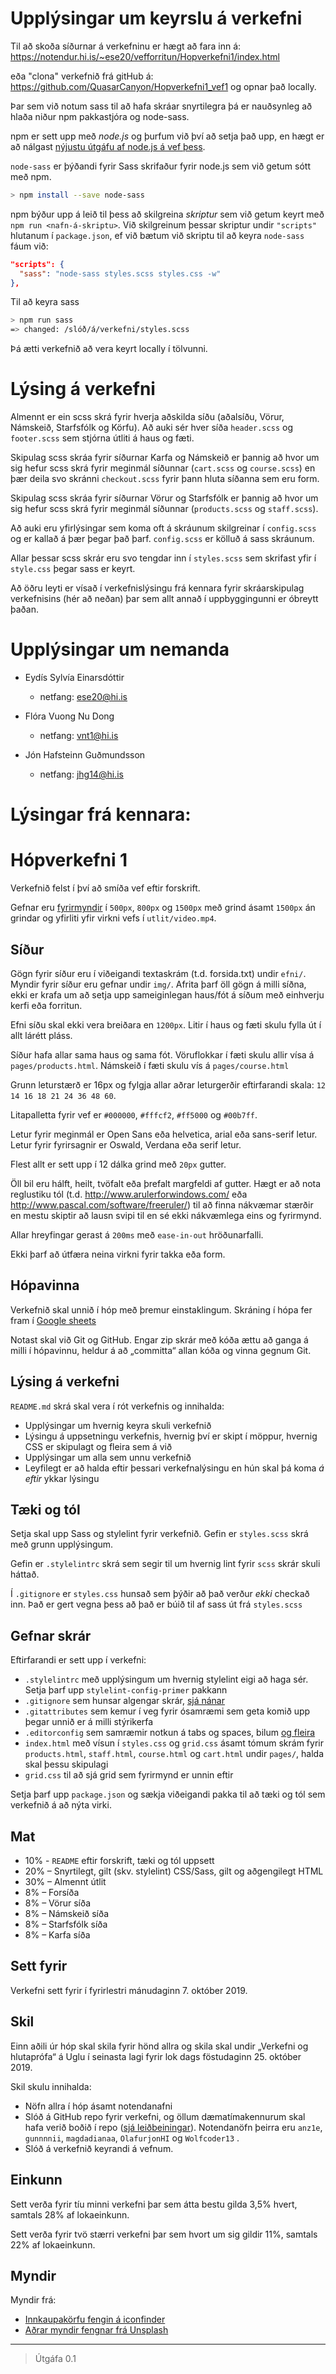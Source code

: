 
# Upplýsingar um keyrslu á verkefni 

Til að skoða síðurnar á verkefninu er hægt að fara inn á: https://notendur.hi.is/~ese20/vefforritun/Hopverkefni1/index.html 

eða "clona" verkefnið frá gitHub á: https://github.com/QuasarCanyon/Hopverkefni1_vef1 og opnar það locally. 

Þar sem við notum sass til að hafa skráar snyrtilegra þá er nauðsynleg að hlaða niður npm pakkastjóra og node-sass. 

npm er sett upp með _node.js_ og þurfum við því að setja það upp, en hægt er að nálgast [nýjustu útgáfu af node.js á vef þess](https://nodejs.org/).

`node-sass` er þýðandi fyrir Sass skrifaður fyrir node.js sem við getum sótt með npm.

```bash
> npm install --save node-sass
```

npm býður upp á leið til þess að skilgreina _skriptur_ sem við getum keyrt með `npm run <nafn-á-skriptu>`. Við skilgreinum þessar skriptur undir `"scripts"` hlutanum í `package.json`, ef við bætum við skriptu til að keyra `node-sass` fáum við:
```json
"scripts": {
  "sass": "node-sass styles.scss styles.css -w"
},
```
Til að keyra sass 

```bash
> npm run sass
=> changed: /slóð/á/verkefni/styles.scss
```

Þá ætti verkefnið að vera keyrt locally í tölvunni. 


# Lýsing á verkefni 

Almennt er ein scss skrá fyrir hverja aðskilda síðu (aðalsíðu, Vörur, Námskeið, Starfsfólk og Körfu). Að auki sér hver síða `header.scss` og `footer.scss` sem stjórna útliti á haus og fæti. 

Skipulag scss skráa fyrir síðurnar Karfa og Námskeið er þannig að hvor um sig hefur scss skrá fyrir meginmál síðunnar (`cart.scss` og `course.scss`) en þær deila svo skránni `checkout.scss` fyrir þann hluta síðanna sem eru form. 

Skipulag scss skráa fyrir síðurnar Vörur og Starfsfólk er þannig að hvor um sig hefur scss skrá fyrir meginmál síðunnar (`products.scss` og `staff.scss`). 

Að auki eru yfirlýsingar sem koma oft á skráunum skilgreinar í `config.scss` og er kallað á þær þegar það þarf. `config.scss` er kölluð á sass skráunum. 

Allar þessar scss skrár eru svo tengdar inn í `styles.scss` sem skrifast yfir í `style.css` þegar sass er keyrt.

Að öðru leyti er vísað í verkefnislýsingu frá kennara fyrir skráarskipulag verkefnisins (hér að neðan) þar sem allt annað í uppbyggingunni er óbreytt þaðan.

# Upplýsingar um nemanda 

* Eydís Sylvía Einarsdóttir 
    * netfang: ese20@hi.is
* Flóra Vuong Nu Dong
    * netfang: vnt1@hi.is 

* Jón Hafsteinn Guðmundsson 
    * netfang: jhg14@hi.is

# Lýsingar frá kennara: 
# Hópverkefni 1

Verkefnið felst í því að smíða vef eftir forskrift.

Gefnar eru [fyrirmyndir](utlit/) í `500px`, `800px` og `1500px` með grind ásamt `1500px` án grindar og yfirliti yfir virkni vefs í `utlit/video.mp4`.

## Síður

Gögn fyrir síður eru í viðeigandi textaskrám (t.d. forsida.txt) undir `efni/`. Myndir fyrir síður eru gefnar undir `img/`. Afrita þarf öll gögn á milli síðna, ekki er krafa um að setja upp sameiginlegan haus/fót á síðum með einhverju kerfi eða forritun.

Efni síðu skal ekki vera breiðara en `1200px`. Litir í haus og fæti skulu fylla út í allt lárétt pláss.

Síður hafa allar sama haus og sama fót. Vöruflokkar í fæti skulu allir vísa á `pages/products.html`. Námskeið í fæti skulu vís á `pages/course.html`

Grunn leturstærð er 16px og fylgja allar aðrar leturgerðir eftirfarandi skala: `12 14 16 18 21 24 36 48 60`.

Litapalletta fyrir vef er `#000000`, `#fffcf2`, `#ff5000` og `#00b7ff`.

Letur fyrir meginmál er Open Sans eða helvetica, arial eða sans-serif letur.
Letur fyrir fyrirsagnir er Oswald, Verdana eða serif letur.

Flest allt er sett upp í 12 dálka grind með `20px` gutter.

Öll bil eru hálft, heilt, tvöfalt eða þrefalt margfeldi af gutter. Hægt er að nota reglustiku tól (t.d. http://www.arulerforwindows.com/ eða http://www.pascal.com/software/freeruler/) til að finna nákvæmar stærðir en mestu skiptir að lausn svipi til en sé ekki nákvæmlega eins og fyrirmynd.

Allar hreyfingar gerast á `200ms` með `ease-in-out` hröðunarfalli.

Ekki þarf að útfæra neina virkni fyrir takka eða form.

## Hópavinna

Verkefnið skal unnið í hóp með þremur einstaklingum. Skráning í hópa fer fram í [Google sheets](https://docs.google.com/spreadsheets/d/1GwC9OvnpGHIkuX7ArRG7UQ-JV74b_pomegGXOWF1od0/edit?usp=sharing)

Notast skal við Git og GitHub. Engar zip skrár með kóða ættu að ganga á milli í hópavinnu, heldur á að „committa“ allan kóða og vinna gegnum Git.

## Lýsing á verkefni

`README.md` skrá skal vera í rót verkefnis og innihalda:

* Upplýsingar um hvernig keyra skuli verkefnið
* Lýsingu á uppsetningu verkefnis, hvernig því er skipt í möppur, hvernig CSS er skipulagt og fleira sem á við
* Upplýsingar um alla sem unnu verkefnið
* Leyfilegt er að halda eftir þessari verkefnalýsingu en hún skal þá koma _á eftir_ ykkar lýsingu

## Tæki og tól

Setja skal upp Sass og stylelint fyrir verkefnið. Gefin er `styles.scss` skrá með grunn upplýsingum.

Gefin er `.stylelintrc` skrá sem segir til um hvernig lint fyrir `scss` skrár skuli háttað.

Í `.gitignore` er `styles.css` hunsað sem þýðir að það verður _ekki_ checkað inn. Það er gert vegna þess að það er búið til af sass út frá `styles.scss`

## Gefnar skrár

Eftirfarandi er sett upp í verkefni:

* `.stylelintrc` með upplýsingum um hvernig stylelint eigi að haga sér. Setja þarf upp `stylelint-config-primer` pakkann
* `.gitignore` sem hunsar algengar skrár, [sjá nánar](https://help.github.com/ignore-files/)
* `.gitattributes` sem kemur í veg fyrir ósamræmi sem geta komið upp þegar unnið er á milli stýrikerfa
* `.editorconfig` sem samræmir notkun á tabs og spaces, bilum [og fleira](https://editorconfig.org/)
* `index.html` með vísun í `styles.css` og `grid.css` ásamt tómum skrám fyrir `products.html`, `staff.html`, `course.html` og `cart.html` undir `pages/`, halda skal þessu skipulagi
* `grid.css` til að sjá grid sem fyrirmynd er unnin eftir

Setja þarf upp `package.json` og sækja viðeigandi pakka til að tæki og tól sem verkefnið á að nýta virki.

## Mat

* 10% - `README` eftir forskrift, tæki og tól uppsett
* 20% – Snyrtilegt, gilt (skv. stylelint) CSS/Sass, gilt og aðgengilegt HTML
* 30% – Almennt útlit
* 8% – Forsíða
* 8% – Vörur síða
* 8% – Námskeið síða
* 8% – Starfsfólk síða
* 8% – Karfa síða

## Sett fyrir

Verkefni sett fyrir í fyrirlestri mánudaginn 7. október 2019.

## Skil

Einn aðili úr hóp skal skila fyrir hönd allra og skila skal undir „Verkefni og hlutaprófa“ á Uglu í seinasta lagi fyrir lok dags föstudaginn 25. október 2019.

Skil skulu innihalda:

* Nöfn allra í hóp ásamt notendanafni
* Slóð á GitHub repo fyrir verkefni, og öllum dæmatímakennurum skal hafa verið boðið í repo ([sjá leiðbeiningar](https://help.github.com/articles/inviting-collaborators-to-a-personal-repository/)). Notendanöfn þeirra eru `anz1e`, `gunnnnii`, `magdadianaa`, `OlafurjonHI` og `Wolfcoder13` .
* Slóð á verkefnið keyrandi á vefnum.

## Einkunn

Sett verða fyrir tíu minni verkefni þar sem átta bestu gilda 3,5% hvert, samtals 28% af lokaeinkunn.

Sett verða fyrir tvö stærri verkefni þar sem hvort um sig gildir 11%, samtals 22% af lokaeinkunn.

## Myndir

Myndir frá:

* [Innkaupakörfu fengin á iconfinder](https://www.iconfinder.com/icons/216460/cart_icon)
* [Aðrar myndir fengnar frá Unsplash](https://unsplash.com/photos/N4QTBfNQ8Nk)

---

> Útgáfa 0.1
